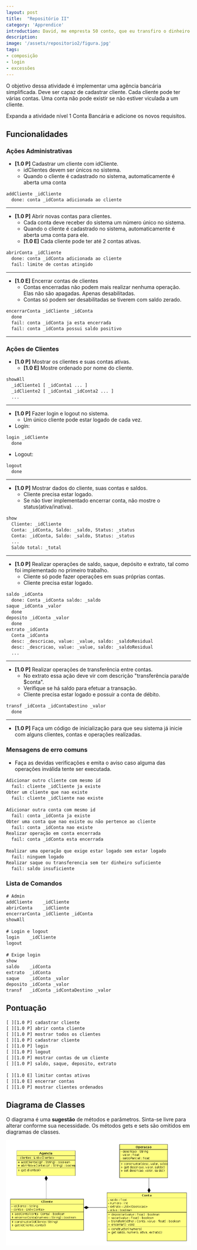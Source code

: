 ```yaml
---
layout: post
title:  "Repositório II"
category: 'Apprendice'
introduction: David, me empresta 50 conto, que eu transfiro o dinheiro. Só pra eu não ter que ir lá no caixa rápido. Emprestei. Até hoje estou esperando essa transferência. Deve ter sido problema no banco.
description: 
image: '/assets/repositorio2/figura.jpg'
tags:
- composição
- login
- excessões
---
```


O objetivo dessa atividade é implementar uma agência bancária simplificada. Deve ser capaz de cadastrar cliente. Cada cliente pode ter várias contas. Uma conta não pode existir se não estiver viculada a um cliente.

Expanda a atividade nível 1 Conta Bancária e adicione os novos requisitos.

## Funcionalidades

### Ações Administrativas

- **[1.0 P]** Cadastrar um cliente com idCliente.
    - idClientes devem ser únicos no sistema.
    - Quando o cliente é cadastrado no sistema, automaticamente é aberta uma conta

```
addCliente _idCliente
  done: conta _idConta adicionada ao cliente
```

---
- **[1.0 P]** Abrir novas contas para clientes.
    - Cada conta deve receber do sistema um número único no sistema.
    - Quando o cliente é cadastrado no sistema, automaticamente é aberta uma conta
  para ele.
    - **[1.0 E]** Cada cliente pode ter até 2 contas ativas.

```
abrirConta _idCliente
  done: conta _idConta adicionada ao cliente
  fail: limite de contas atingido
```

---
- **[1.0 E]** Encerrar contas de clientes
    - Contas encerradas não podem mais realizar nenhuma operação. Elas não são apagadas. Apenas desabilitadas.
    - Contas só podem ser desabilitadas se tiverem com saldo zerado.

```
encerrarConta _idCliente _idConta
  done
  fail: conta _idConta ja esta encerrada
  fail: conta _idConta possui saldo positivo
```

---

### Ações de Clientes

- **[1.0 P]** Mostrar os clientes e suas contas ativas.
    - **[1.0 E]** Mostre ordenado por nome do cliente.

```
showAll
  _idCliente1 [ _idConta1 ... ]
  _idCliente2 [ _idConta1 _idConta2 ... ]
  ...
```

---
- **[1.0 P]** Fazer login e logout no sistema.
    - Um único cliente pode estar logado de cada vez.
- Login:

```
login _idCliente
  done
```

- Logout:

```
logout
  done
```

---
- **[1.0 P]** Mostrar dados do cliente, suas contas e saldos.
    - Cliente precisa estar logado.
    - Se não tiver implementado encerrar conta, não mostre o status(ativa/inativa).

```
show
  Cliente: _idCliente
  Conta: _idConta, Saldo: _saldo, Status: _status
  Conta: _idConta, Saldo: _saldo, Status: _status
  ...
  Saldo total: _total
```

---
- **[1.0 P]** Realizar operações de saldo, saque, depósito e extrato, tal como foi implementado no primeiro trabalho.
     - Cliente só pode fazer operações em suas próprias contas.
     - Cliente precisa estar logado.

```
saldo _idConta
  done: Conta _idConta saldo: _saldo
saque _idConta _valor
  done
deposito _idConta _valor
  done
extrato _idConta
  Conta _idConta
  desc: _descricao, value: _value, saldo: _saldoResidual
  desc: _descricao, value: _value, saldo: _saldoResidual
  ...
```

---
- **[1.0 P]** Realizar operações de transferência entre contas.
    - No extrato essa ação deve vir com descrição "transferência para/de $conta".
    - Verifique se há saldo para efetuar a transação.
    - Cliente precisa estar logado e possuir a conta de débito.

```
transf _idConta _idContaDestino _valor
  done
```

---
- **[1.0 P]** Faça um código de inicialização para que seu sistema já inicie com alguns clientes, contas e operações realizadas.

### Mensagens de erro comuns

- Faça as devidas verificações e emita o aviso caso alguma das operações inválida tente ser executada.

```
Adicionar outro cliente com mesmo id
  fail: cliente _idCliente ja existe
Obter um cliente que nao existe
  fail: cliente _idCliente nao existe

Adicionar outra conta com mesmo id
  fail: conta _idConta ja existe
Obter uma conta que nao existe ou não pertence ao cliente
  fail: conta _idConta nao existe
Realizar operação em conta encerrada
  fail: conta _idConta esta encerrada

Realizar uma operação que exige estar logado sem estar logado
  fail: ninguem logado
Realizar saque ou transferencia sem ter dinheiro suficiente
  fail: saldo insuficiente
```

### Lista de Comandos

```
# Admin
addCliente    _idCliente
abrirConta    _idCliente
encerrarConta _idCliente _idConta
showAll

# Login e logout
login    _idCliente
logout

# Exige login
show
saldo    _idConta
extrato  _idConta
saque    _idConta _valor
deposito _idConta _valor
transf   _idConta _idContaDestino _valor
```

## Pontuação

```
[ ][1.0 P] cadastrar cliente
[ ][1.0 P] abrir conta cliente
[ ][1.0 P] mostrar todos os clientes
[ ][1.0 P] cadastrar cliente
[ ][1.0 P] login
[ ][1.0 P] logout
[ ][1.0 P] mostrar contas de um cliente
[ ][1.0 P] saldo, saque, deposito, extrato

[ ][1.0 E] limitar contas ativas
[ ][1.0 E] encerrar contas
[ ][1.0 P] mostrar clientes ordenados
```

## Diagrama de Classes

O diagrama é uma **sugestão** de métodos e parâmetros. Sinta-se livre para alterar conforme sua necessidade. Os métodos gets e sets são omitidos em diagramas de classes.

![](/assets/banco/diagrama.png)
